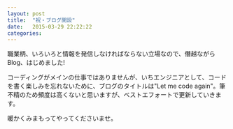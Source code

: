 ```yaml
---
layout: post
title:  "祝・ブログ開設"
date:   2015-03-29 22:22:22
categories:
---
```


職業柄、いろいろと情報を発信しなければならない立場なので、僭越ながらBlog、はじめました!

コーディングがメインの仕事ではありませんが、いちエンジニアとして、コードを書く楽しみを忘れないために、ブログのタイトルは"Let me code again"。筆不精のため頻度は高くないと思いますが、ベストエフォートで更新していきます。

暖かくみまもってやってくださいませ。
